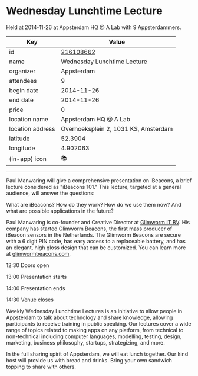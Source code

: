 # Wednesday Lunchtime Lecture
Held at 2014-11-26 at Appsterdam HQ @ A Lab with 9 Appsterdammers.
        
|Key|Value
|---|---|
|id|[216108662](https://www.meetup.com/appsterdam/events/216108662/)|
|name|Wednesday Lunchtime Lecture|
|organizer|Appsterdam|
|attendees|9|
|begin date|2014-11-26|
|end date|2014-11-26|
|price|0|
|location name|Appsterdam HQ @ A Lab|
|location address|Overhoeksplein 2, 1031 KS, Amsterdam|
|latitude|52.3904|
|longitude|4.902063|
|(in-app) icon|📚|

---

Paul Manwaring will give a comprehensive presentation on iBeacons, a brief lecture considered as "iBeacons 101." This lecture, targeted at a general audience, will answer the questions:

What are iBeacons? How do they work? How do we use them now? And what are possible applications in the future?

Paul Manwaring is co-founder and Creative Director at [Glimworm IT BV](http://glimworm.com). His company has started Glimworm Beacons, the first mass producer of iBeacon sensors in the Netherlands. The Glimworm Beacons are secure with a 6 digit PIN code, has easy access to a replaceable battery, and has an elegant, high gloss design that can be customized. You can learn more at [glimwormbeacons.com](http://glimwormbeacons.com).

12:30 Doors open

13:00 Presentation starts

14:00 Presentation ends

14:30 Venue closes

Weekly Wednesday Lunchtime Lectures is an initiative to allow people in Appsterdam to talk about technology and share knowledge, allowing participants to receive training in public speaking. Our lectures cover a wide range of topics related to making apps on any platform, from technical to non-technical including computer languages, modelling, testing, design, marketing, business philosophy, startups, strategizing, and more.

In the full sharing spirit of Appsterdam, we will eat lunch together. Our kind host will provide us with bread and drinks. Bring your own sandwich topping to share with others.


